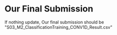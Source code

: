 # Our Final Submission
If nothing update, Our final submission should be "S03_M2_ClassificationTraining_CONV1D_Result.csv" 